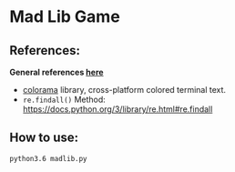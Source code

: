 # Mad Lib Game

## References:
**General references [here](/../../#general-references-important)**

- [colorama](https://pypi.python.org/pypi/colorama) library, cross-platform colored terminal text.
- `re.findall()` Method: https://docs.python.org/3/library/re.html#re.findall

## How to use:
`python3.6 madlib.py`
